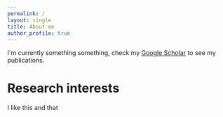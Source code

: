 ```yaml
--- 
permalink: / 
layout: single
title: About me
author_profile: true
---
```


I'm currently something something, check my [Google Scholar](https://scholar.google.com/citations?hl=fr&user=rPJDaXwAAAAJ) to see my publications.

# Research interests 
I like this and that 


